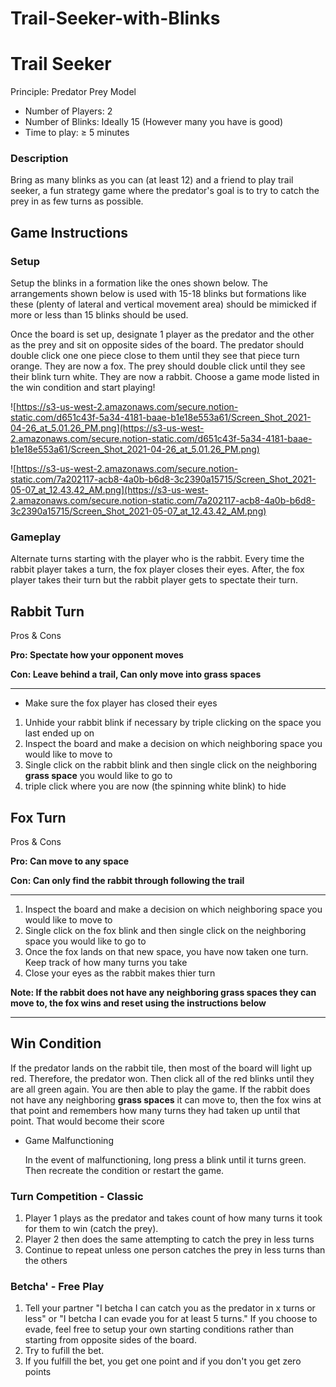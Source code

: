 # Trail-Seeker-with-Blinks

# **Trail Seeker**

Principle: Predator Prey Model

- Number of Players: 2
- Number of Blinks: Ideally 15 (However many you have is good)
- Time to play: ≥ 5 minutes

### **Description**

Bring as many blinks as you can (at least 12) and a friend to play trail seeker, a fun strategy game where the predator's goal is to try to catch the prey in as few turns as possible.

## **Game Instructions**

### **Setup**

Setup the blinks in a formation like the ones shown below. The arrangements shown below is used with 15-18 blinks but formations like these (plenty of lateral and vertical movement area) should be mimicked if more or less than 15 blinks should be used.

Once the board is set up, designate 1 player as the predator and the other as the prey and sit on opposite sides of the board. The predator should double click one one piece close to them until they see that piece turn orange. They are now a fox. The prey should double click until they see their blink turn white. They are now a rabbit. Choose a game mode listed in the win condition and start playing!

![https://s3-us-west-2.amazonaws.com/secure.notion-static.com/d651c43f-5a34-4181-baae-b1e18e553a61/Screen_Shot_2021-04-26_at_5.01.26_PM.png](https://s3-us-west-2.amazonaws.com/secure.notion-static.com/d651c43f-5a34-4181-baae-b1e18e553a61/Screen_Shot_2021-04-26_at_5.01.26_PM.png)

![https://s3-us-west-2.amazonaws.com/secure.notion-static.com/7a202117-acb8-4a0b-b6d8-3c2390a15715/Screen_Shot_2021-05-07_at_12.43.42_AM.png](https://s3-us-west-2.amazonaws.com/secure.notion-static.com/7a202117-acb8-4a0b-b6d8-3c2390a15715/Screen_Shot_2021-05-07_at_12.43.42_AM.png)

### Gameplay

Alternate turns starting with the player who is the rabbit. Every time the rabbit player takes a turn, the fox player closes their eyes. After, the fox player takes their turn but the rabbit player gets to spectate their turn.

## Rabbit Turn

Pros & Cons

**Pro: Spectate how your opponent moves**

**Con: Leave behind a trail, Can only move into grass spaces**

---

- Make sure the fox player has closed their eyes
1. Unhide your rabbit blink if necessary by triple clicking on the space you last ended up on
2. Inspect the board and make a decision on which neighboring space you would like to move to
3. Single click on the rabbit blink and then single click on the neighboring **grass space** you would like to go to
4. triple click where you are now (the spinning white blink) to hide

## Fox Turn

Pros & Cons

**Pro: Can move to any space**

**Con: Can only find the rabbit through following the trail**

---

1. Inspect the board and make a decision on which neighboring space you would like to move to
2. Single click on the fox blink and then single click on the neighboring space you would like to go to
3. Once the fox lands on that new space, you have now taken one turn. Keep track of how many turns you take
4. Close your eyes as the rabbit makes thier turn

**Note: If the rabbit does not have any neighboring grass spaces they can move to, the fox wins and reset using the instructions below**

---

## **Win Condition**

If the predator lands on the rabbit tile, then most of the board  will light up red. Therefore, the predator won. Then click all of the red blinks until they are all green again. You are then able to play the game. If the rabbit does not have any neighboring **grass spaces** it can move to, then the fox wins at that point and remembers how many turns they had taken up until that point. That would become their score

- Game Malfunctioning
    
    In the event of malfunctioning, long press a blink until it turns green. Then recreate the condition or restart the game. 
    

### Turn Competition - Classic

1. Player 1 plays as the predator and takes count of how many turns it took for them to win (catch the prey).
2. Player 2 then does the same attempting to catch the prey in less turns
3. Continue to repeat unless one person catches the prey in less turns than the others

### Betcha' - Free Play

1. Tell your partner "I betcha I can catch you as the predator in x turns or less" or "I betcha I can evade you for at least 5 turns." If you choose to evade, feel free to setup your own starting conditions rather than starting from opposite sides of the board.
2. Try to fufill the bet.
3. If you fulfill the bet, you get one point and if you don't you get zero points
